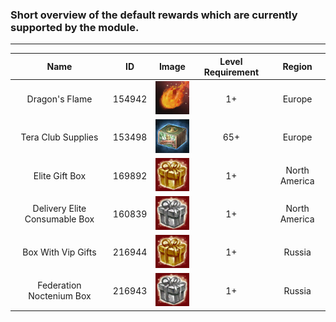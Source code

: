 ### Short overview of the default rewards which are currently supported by the module.

---

| Name | ID | Image | Level Requirement | Region |
| :---: | :---: | :---: | :---: | :---: |
| Dragon's Flame | 154942 | ![Image didn't load... try refresh](/Additional-Data/Reward-Icons/Dragon's_Flame.png?raw=true) | 1+ | Europe |
| Tera Club Supplies | 153498 | ![Image didn't load... try refresh](/Additional-Data/Reward-Icons/Tera_Club_Supplies.png?raw=true) | 65+ | Europe |
| Elite Gift Box | 169892 | ![Image didn't load... try refresh](/Additional-Data/Reward-Icons/Elite_Gift_Box.png?raw=true) | 1+ | North America |
| Delivery Elite Consumable Box | 160839 | ![Image didn't load... try refresh](/Additional-Data/Reward-Icons/Delivery_Elite_Consumable_Box.png?raw=true) | 1+ | North America |
| Box With Vip Gifts | 216944 | ![Image didn't load... try refresh](/Additional-Data/Reward-Icons/Elite_Gift_Box.png?raw=true) | 1+ | Russia |
| Federation Noctenium Box | 216943 | ![Image didn't load... try refresh](/Additional-Data/Reward-Icons/Delivery_Elite_Consumable_Box.png?raw=true) | 1+ | Russia |
